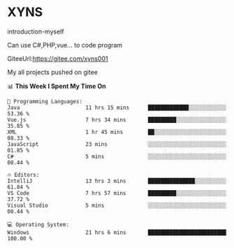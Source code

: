 # XYNS
introduction-myself

Can use C#,PHP,vue... to code program

GiteeUrl:https://gitee.com/xyns001

My all projects pushed on gitee

<!--START_SECTION:waka-->
📊 **This Week I Spent My Time On** 

```text
💬 Programming Languages: 
Java                     11 hrs 15 mins      █████████████░░░░░░░░░░░░   53.36 % 
Vue.js                   7 hrs 34 mins       █████████░░░░░░░░░░░░░░░░   35.85 % 
XML                      1 hr 45 mins        ██░░░░░░░░░░░░░░░░░░░░░░░   08.33 % 
JavaScript               23 mins             ░░░░░░░░░░░░░░░░░░░░░░░░░   01.85 % 
C#                       5 mins              ░░░░░░░░░░░░░░░░░░░░░░░░░   00.44 % 

🔥 Editors: 
IntelliJ                 13 hrs 3 mins       ███████████████░░░░░░░░░░   61.84 % 
VS Code                  7 hrs 57 mins       █████████░░░░░░░░░░░░░░░░   37.72 % 
Visual Studio            5 mins              ░░░░░░░░░░░░░░░░░░░░░░░░░   00.44 % 

💻 Operating System: 
Windows                  21 hrs 6 mins       █████████████████████████   100.00 % 
```


<!--END_SECTION:waka-->
